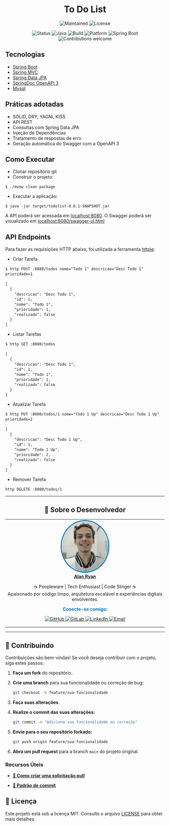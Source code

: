 <h1 align="center">
  To Do List
</h1>

<div align="center">

  ![Maintained](https://img.shields.io/maintenance/yes/2025?style=for-the-badge)
  ![License](https://img.shields.io/badge/license-MIT-blue?style=for-the-badge)

  ![Status](https://img.shields.io/badge/status-Conclu%C3%ADdo-brightgreen)
  ![Java](https://img.shields.io/badge/Java-21%2B-blue.svg)
  ![Build](https://img.shields.io/badge/build-Maven-red.svg)
  ![Platform](https://img.shields.io/badge/platform-API--REST-lightgrey.svg)
  ![Spring Boot](https://img.shields.io/badge/framework-Spring%20Boot-6db33f.svg)
  ![Contributions welcome](https://img.shields.io/badge/contributions-welcome-brightgreen.svg?style=flat)

</div>

## Tecnologias

- [Spring Boot](https://spring.io/projects/spring-boot)
- [Spring MVC](https://docs.spring.io/spring-framework/reference/web/webmvc.html)
- [Spring Data JPA](https://spring.io/projects/spring-data-jpa)
- [SpringDoc OpenAPI 3](https://springdoc.org/v2/#spring-webflux-support)
- [Mysql](https://dev.mysql.com/downloads/)

## Práticas adotadas

- SOLID, DRY, YAGNI, KISS
- API REST
- Consultas com Spring Data JPA
- Injeção de Dependências
- Tratamento de respostas de erro
- Geração automática do Swagger com a OpenAPI 3

## Como Executar

- Clonar repositório git
- Construir o projeto:
```
$ ./mvnw clean package
```
- Executar a aplicação:
```
$ java -jar target/todolist-0.0.1-SNAPSHOT.jar
```

A API poderá ser acessada em [localhost:8080](http://localhost:8080).
O Swagger poderá ser visualizado em [localhost:8080/swagger-ui.html](http://localhost:8080/swagger-ui.html)

## API Endpoints

Para fazer as requisições HTTP abaixo, foi utilizada a ferramenta [httpie](https://httpie.io):

- Criar Tarefa

```
$ http POST :8080/todos nome="Todo 1" descricao="Desc Todo 1" prioridade=1

[
  {
    "descricao": "Desc Todo 1",
    "id": 1,
    "nome": "Todo 1",
    "prioridade": 1,
    "realizado": false
  }
]
```

- Listar Tarefas

```
$ http GET :8080/todos

[
  {
    "descricao": "Desc Todo 1",
    "id": 1,
    "nome": "Todo 1",
    "prioridade": 1,
    "realizado": false
  }
]
```

- Atualizar Tarefa

```
$ http PUT :8080/todos/1 nome="Todo 1 Up" descricao="Desc Todo 1 Up" prioridade=2

[
  {
    "descricao": "Desc Todo 1 Up",
    "id": 1,
    "nome": "Todo 1 Up",
    "prioridade": 2,
    "realizado": false
  }
]
```

- Remover Tarefa

```
http DELETE :8080/todos/1
```

---

<div align="center">

## 👤 Sobre o Desenvolvedor
                       
<table>
  <tr>
    <td align="center">
      <a href="https://github.com/0nF1REy" target="_blank">
        <img src="./readme_images/alan-ryan.jpg" height="160px" style="border-radius: 50%; border: 3px solid #0077B5;" alt="Foto de Alan Ryan"/><br>
        <b>Alan Ryan</b>
      </a>
      <p>
        ☕ Peopleware | Tech Enthusiast | Code Slinger ☕<br>
        Apaixonado por código limpo, arquitetura escalável e experiências digitais envolventes.
      </p>
      <p style="font-weight: bold; color: #0077B5;">
        Conecte-se comigo:
      </p>
      <p>
        <a href="https://github.com/0nF1REy" target="_blank">
          <img src="https://img.shields.io/badge/GitHub-0nF1REy-181717?style=flat&logo=github" alt="GitHub">
        </a>
        <a href="https://gitlab.com/alanryan619" target="_blank">
          <img src="https://img.shields.io/badge/GitLab-@0nF1REy-FCA121?style=flat&logo=gitlab" alt="GitLab">
        </a>
        <a href="https://www.linkedin.com/in/alan-ryan-b115ba228" target="_blank">
          <img src="https://img.shields.io/badge/LinkedIn-Alan_Ryan-0077B5?style=flat&logo=linkedin" alt="LinkedIn">
        </a>
        <a href="mailto:alanryan619@gmail.com" target="_blank">
          <img src="https://img.shields.io/badge/Email-alanryan619@gmail.com-D14836?style=flat&logo=gmail" alt="Email">
        </a>
      </p>
    </td>
  </tr>
</table>

</div>

---

## 🤝 Contribuindo

Contribuições são bem-vindas! Se você deseja contribuir com o projeto, siga estes passos:

1.  **Faça um fork** do repositório.

2.  **Crie uma branch** para sua funcionalidade ou correção de bug:

    ```bash
    git checkout -b feature/sua-funcionalidade
    ```

3.  **Faça suas alterações**.

4.  **Realize o commit das suas alterações:**

    ```bash
    git commit -m "Adiciona sua funcionalidade ou correção"
    ```

5.  **Envie para o seu repositório forkado:**

    ```bash
    git push origin feature/sua-funcionalidade
    ```

6.  **Abra um pull request** para a branch `main` do projeto original.

### Recursos Úteis

- **<a href="https://www.atlassian.com/br/git/tutorials/making-a-pull-request" target="_blank">📝 Como criar uma solicitação pull</a>**

- **<a href="https://gist.github.com/joshbuchea/6f47e86d2510bce28f8e7f42ae84c716" target="_blank">💾 Padrão de commit</a>**

## 📜 Licença

Este projeto está sob a licença MIT. Consulte o arquivo [LICENSE](LICENSE) para obter mais detalhes.